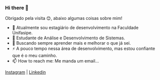 ### Hi there 👋
Obrigado pela visita 😊, abaixo algumas coisas sobre mim!

- 🔭 Atualmente sou estagiário de desenvolvimento na Faculdade Unifasipe.
- 🌱 Estudante de Análise e Desenvolvimento de Sistemas.
- 🤔 Buscando sempre aprender mais e melhorar o que já sei.
- ⚡ A pouco tempo nessa área de desenvolvimento, mas estou confiante que é o meu caminho.
- 📫 How to reach me: Me manda um email...

 <a href="https://instagram.com/iago2p" target="_blank">Instagram</a> | <a href="https://www.linkedin.com/in/iago-ferreira-aparecido-738bb0232/" target="_blank">Linkedin</a>
